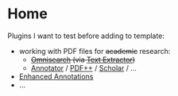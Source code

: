 # Home

Plugins I want to test before adding to template:

- working with PDF files for ~~academic~~ research:
	- ~~[Omnisearch](obsidian://show-plugin?id=omnisearch) (via [Text Extractor](obsidian://show-plugin?id=text-extractor))~~
	- [Annotator](obsidian://show-plugin?id=obsidian-annotator) / [PDF++](obsidian://show-plugin?id=pdf-plus) / [Scholar](obsidian://show-plugin?id=scholar) / …
- [Enhanced Annotations](obsidian://show-plugin?id=enhanced-annotations)
- …
